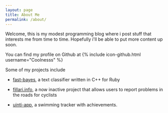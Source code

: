 ```yaml
---
layout: page
title: About Me
permalink: /about/
---
```


Welcome, this is my modest programming blog where i post stuff that interests me from time to time. Hopefully i'll be able to put more content up soon.

You can find my profile on Github at
{% include icon-github.html username="Coolnesss" %}

Some of my projects include

* [fast-bayes](https://github.com/Coolnesss/fast-bayes), a text classifier written in C++ for Ruby

* [fillari.info](https://fillari.info/), a now inactive project that allows users to report problems in the roads for cyclists

* [uinti-app](https://github.com/Coolnesss/uinti), a swimming tracker with achievements.
